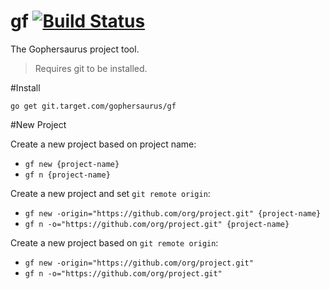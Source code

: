 gf [![Build Status](http://drone.targetpivot.com/api/badge/git.target.com/gophersaurus/gf/status.svg?branch=master)](http://drone.targetpivot.com/git.target.com/gophersaurus/gf)
==

The Gophersaurus project tool.

> Requires git to be installed.

#Install

`go get git.target.com/gophersaurus/gf`

#New Project

Create a new project based on project name:
* `gf new {project-name}`
* `gf n {project-name}`

Create a new project and set `git remote origin`:
* `gf new -origin="https://github.com/org/project.git" {project-name}`
* `gf n -o="https://github.com/org/project.git" {project-name}`

Create a new project based on `git remote origin`:
* `gf new -origin="https://github.com/org/project.git"`
* `gf n -o="https://github.com/org/project.git"`
